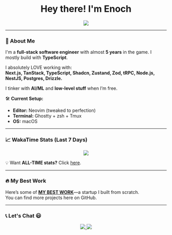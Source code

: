 <h1 align="center">Hey there! I'm Enoch</h1>

<p align="center">
  <img src="https://readme-typing-svg.herokuapp.com?font=JetBrains+Mono&size=22&duration=3000&color=F75C7E&center=true&vCenter=true&width=500&height=30&lines=I+use+Neovim+BTW!;I've+used+Arch+BTW!;I've+used+Hyprland+BTW!;Now+on+Mac+OS+BTW!;" />
</p>

---

### 🚀 About Me  
I'm a **full-stack software engineer** with almost **5 years** in the game. I mostly build with **TypeScript**.  

I absolutely LOVE working with:  
**Next.js, TanStack, TypeScript, Shadcn, Zustand, Zod, tRPC, Node.js, NestJS, Postgres, Drizzle.**  

I tinker with **AI/ML** and **low-level stuff** when I’m free.  

🛠 **Current Setup:**  
- **Editor:** Neovim (tweaked to perfection)  
- **Terminal:** Ghostty + zsh + Tmux  
- **OS:** macOS

---

### 📈 WakaTime Stats (Last 7 Days)  
<p align="center">
  <img src="https://github-readme-stats.vercel.app/api/wakatime?username=enkambale&theme=dark&layout=compact&custom_title=WakaTime%20Stats%20(Last%207%20Days)" />
</p>

💡 Want **ALL-TIME stats?** Click [here](https://wakatime.com/@enkambale).

---

### 🔥 My Best Work  
Here’s some of **<a href="https://talent.jobzy.africa">MY BEST WORK</a>**—a startup I built from scratch.  
You can find more projects here on GitHub.

---

### 📞 Let's Chat 😃  
<p align="center">
  <a href="https://linkedin.com/in/enochkambale">
    <img src="https://img.shields.io/badge/LinkedIn-%230077B5.svg?logo=linkedin&logoColor=white" />
  </a>
  <a href="https://x.com/enkambale">
    <img src="https://img.shields.io/badge/X-black.svg?logo=X&logoColor=white" />
  </a>
</p>

